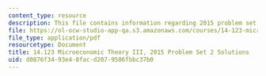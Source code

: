 ```yaml
---
content_type: resource
description: This file contains information regarding 2015 problem set 2 solutions.
file: https://ol-ocw-studio-app-qa.s3.amazonaws.com/courses/14-123-microeconomic-theory-iii-spring-2015/d0876f3493e48facd2079506fbbc37b0_MIT14_123S15_PSet_2_Sol_15.pdf
file_type: application/pdf
resourcetype: Document
title: 14.123 Microeconomic Theory III, 2015 Problem Set 2 Solutions
uid: d0876f34-93e4-8fac-d207-9506fbbc37b0
---
```

